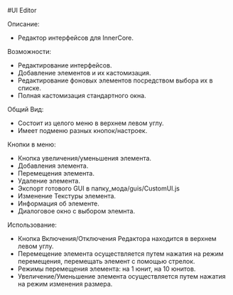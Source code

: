 
#UI Editor

Описание:
 - Редактор интерфейсов для InnerCore.

Возможности:
 - Редактирование интерфейсов.
 - Добавление элементов и их кастомизация.
 - Редактирование фоновых элементов посредством выбора их в списке.
 - Полная кастомизация стандартного окна.

Общий Вид:
 - Состоит из целого меню в верхнем левом углу.
 - Имеет подменю разных кнопок/настроек.

Кнопки в меню:
 - Кнопка увеличения/уменьшения элемента.
 - Добавления элемента.
 - Перемещения элемента.
 - Удаление элемента.
 - Экспорт готового GUI в папку_мода/guis/CustomUI.js
 - Изменение Текстуры элемента.
 - Информация об элементе.
 - Диалоговое окно с выбором элемнта.

Использование:
 - Кнопка Включения/Отключения Редактора находится в верхнем левом углу.
 - Перемещение элемента осуществляется путем нажатия на режим перемещения, перемещать элемент с помощью стрелок.
 - Режимы перемещения элемента: на 1 юнит, на 10 юнитов.
 - Увеличение/Уменьшение элемента осуществляется путем нажатия на режим изменения размера.
